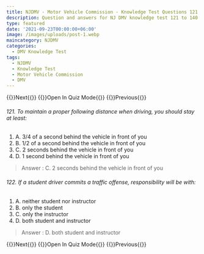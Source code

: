 ```yaml
---
title: NJDMV - Motor Vehicle Commission - Knowledge Test Questions 121 to 140
description: Question and answers for NJ DMV knowledge test 121 to 140
type: featured
date: '2021-09-23T00:00:00+06:00'
image: /images/uploads/post-1.webp
maincategory: NJDMV
categories:
  - DMV Knowledge Test
tags:
  - NJDMV
  - Knowledge Test
  - Motor Vehicle Commission
  - DMV
---
```


{{<prevbutton linksrc="njmvc-motor-vehicle-commission-knowledge-test-1/" >}}Next{{</prevbutton >}}
{{<quizbutton linksrc="../../quiz/njmvc-motor-vehicle-commission-knowledge-quiz7/" >}}Open In Quiz Mode{{</quizbutton >}}
{{<prevbutton linksrc="njmvc-motor-vehicle-commission-knowledge-test-6/" >}}Previous{{</prevbutton >}}


###### 121. To maintain a proper following distance when driving, you should stay at least:
1.  A.  3/4 of a second behind the vehicle in front of you
2.  B.  1/2 of a second behind the vehicle in front of you
3.  C.  2 seconds behind the vehicle in front of you
4.  D.  1 second behind the vehicle in front of you

> Answer : C.  2 seconds behind the vehicle in front of you

###### 122. If a student driver commits a traffic offense, responsibility will be with:
1.  A.  neither student nor instructor
2.  B.  only the student
3.  C.  only the instructor
4.  D.  both student and instructor

> Answer : D.  both student and instructor

{{<prevbutton linksrc="njmvc-motor-vehicle-commission-knowledge-test-1/" >}}Next{{</prevbutton >}}
{{<quizbutton linksrc="../../quiz/njmvc-motor-vehicle-commission-knowledge-quiz7/" >}}Open In Quiz Mode{{</quizbutton >}}
{{<prevbutton linksrc="njmvc-motor-vehicle-commission-knowledge-test-6/" >}}Previous{{</prevbutton >}}